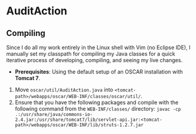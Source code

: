 # AuditAction
## Compiling
Since I do all my work entirely in the Linux shell with Vim (no Eclipse IDE), I manually set my classpath for compiling my Java classes for a quick iterative process of developing, compiling, and seeing my live changes.
+ **Prerequisites**: Using the default setup of an OSCAR installation with **Tomcat 7**.
1. Move ```oscar/util/AuditAction.java``` into ```<tomcat-path>/webapps/oscar/WEB-INF/classes/oscar/util/```.
2. Ensure that you have the following packages and compile with the following command from the ```WEB-INF/classes/``` directory:
    ```javac -cp .:/usr/share/java/commons-io-2.4.jar:/usr/share/tomcat7/lib/servlet-api.jar:<tomcat-path>/webapps/oscar/WEB-INF/lib/struts-1.2.7.jar```
